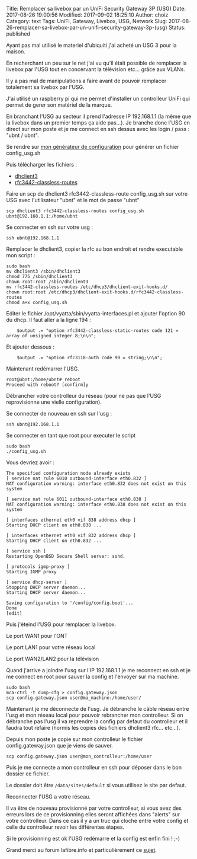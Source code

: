 Title: Remplacer sa livebox par un UniFi Security Gateway 3P (USG)
Date: 2017-08-26 19:00:56
Modified: 2017-09-02 18:25:10
Author: choiz
Category: text
Tags: UniFi, Gateway, Livebox, USG, Network
Slug: 2017-08-26-remplacer-sa-livebox-par-un-unifi-security-gateway-3p-(usg)
Status: published

Ayant pas mal utilisé le materiel d'ubiquiti j'ai acheté un USG 3 pour la maison.

En recherchant un peu sur le net j'ai vu qu'il était possible de remplacer la
livebox par l'USG tout en concervant la télévision etc… grâce aux VLANs.

Il y a pas mal de manipulations a faire avant de pouvoir remplacer totalement sa
livebox par l'USG.

J'ai utilisé un raspberry pi qui me permet d'installer un controlleur UniFi qui
permet de gerer son matériel de la marque.

En branchant l'USG au secteur il prend l'adresse IP 192.168.1.1 (la même que la
livebox dans un premier temps ça aide pas…). Je branche donc l'USG en direct sur
mon poste et je me connect en ssh dessus avec les login / pass : "ubnt / ubnt".

Se rendre sur [mon générateur de configuration](https://www.l9.fr/usg-config-generator.php) pour générer un fichier config_usg.sh

Puis télécharger les fichiers :

* [dhclient3](https://lafibre.info/remplacer-livebox/en-cours-remplacer-sa-livebox-par-un-routeur-ubiquiti-edgemax/?action=dlattach;attach=34373)
* [rfc3442-classless-routes](https://gist.githubusercontent.com/ChoiZ/32add22a2addcb00c1b07c8a453a5902/raw/c4f3d9426de070121fb70caa9664efbe76c8b2e3/rfc3442-classless-routes)

Faire un scp de dhclient3 rfc3442-classless-route config_usg.sh sur votre USG
avec l'utilisateur "ubnt" et le mot de passe "ubnt"
```
scp dhclient3 rfc3442-classless-routes config_usg.sh ubnt@192.168.1.1:/home/ubnt
```

Se connecter en ssh sur votre usg :
```
ssh ubnt@192.168.1.1
```

Remplacer le dhclient3, copier la rfc au bon endroit et rendre executable mon
script :
```
sudo bash
mv dhclient3 /sbin/dhclient3
chmod 775 /sbin/dhclient3
chown root:root /sbin/dhclient3
mv rfc3442-classless-routes /etc/dhcp3/dhclient-exit-hooks.d/
chown root:root /etc/dhcp3/dhclient-exit-hooks.d/rfc3442-classless-routes
chmod a+x config_usg.sh
```

Editer le fichier /opt/vyatta/sbin/vyatta-interfaces.pl et ajouter l'option 90
du dhcp. Il faut aller a la ligne 194 :
```
    $output .= "option rfc3442-classless-static-routes code 121 = array of unsigned integer 8;\n\n";
```
Et ajouter dessous :
```
    $output .= "option rfc3118-auth code 90 = string;\n\n";
```

Maintenant redémarrer l'USG.
```
root@ubnt:/home/ubnt# reboot
Proceed with reboot? [confirm]y
```

Débrancher votre controlleur du réseau (pour ne pas que l'USG reprovisionne une 
vielle configuration).

Se connecter de nouveau en ssh sur l'usg :
```
ssh ubnt@192.168.1.1
```

Se connecter en tant que root pour executer le script
```
sudo bash
./config_usg.sh
```

Vous devriez avoir :
```
The specified configuration node already exists
[ service nat rule 6010 outbound-interface eth0.832 ]
NAT configuration warning: interface eth0.832 does not exist on this system

[ service nat rule 6011 outbound-interface eth0.838 ]
NAT configuration warning: interface eth0.838 does not exist on this system

[ interfaces ethernet eth0 vif 838 address dhcp ]
Starting DHCP client on eth0.838 ...

[ interfaces ethernet eth0 vif 832 address dhcp ]
Starting DHCP client on eth0.832 ...

[ service ssh ]
Restarting OpenBSD Secure Shell server: sshd.

[ protocols igmp-proxy ]
Starting IGMP proxy

[ service dhcp-server ]
Stopping DHCP server daemon...
Starting DHCP server daemon...

Saving configuration to '/config/config.boot'...
Done
[edit]
```

Puis j'éteind l'USG pour remplacer la livebox.

Le port WAN1 pour l'ONT

Le port LAN1 pour votre réseau local

Le port WAN2/LAN2 pour la télévision

Quand j'arrive a joindre l'usg sur l'IP 192.168.1.1 je me reconnect en ssh et je
me connect en root pour sauver la config et l'envoyer sur ma machine.
```
sudo bash
mca-ctrl -t dump-cfg > config.gateway.json
scp config.gateway.json user@ma_machine:/home/user/
```

Maintenant je me déconnecte de l'usg. Je débranche le câble réseau entre l'usg et
mon réseau local pour pouvoir rebrancher mon controlleur. Si on débranche pas
l'usg il va reprendre la config par defaut du controlleur et il faudra tout
refaire (hormis les copies des fichiers dhclient3 rfc… etc…).

Depuis mon poste je copie sur mon controlleur le fichier config.gateway.json que
je viens de sauver.
```
scp config.gateway.json user@mon_controlleur:/home/user
```

Puis je me connecte a mon controlleur en ssh pour déposer dans le bon dossier ce
fichier.

Le dossier doit être `/data/sites/default` si vous utilisez le site par defaut.

Reconnecter l'USG a votre réseau.

Il va être de nouveau provisionné par votre controlleur, si vous avez des
erreurs lors de ce provisionning elles seront affichées dans "alerts" sur votre
controlleur. Dans ce cas il y a un truc qui cloche entre votre config et celle
du controlleur revoir les différentes étapes.

Si le provisionning est ok l'USG redémarre et la config est enfin fini ! ;-)

Grand merci au forum lafibre.info et particulièrement ce [sujet](https://lafibre.info/remplacer-livebox/unifi-security-gateway-en-remplacement-de-la-livebox/).
